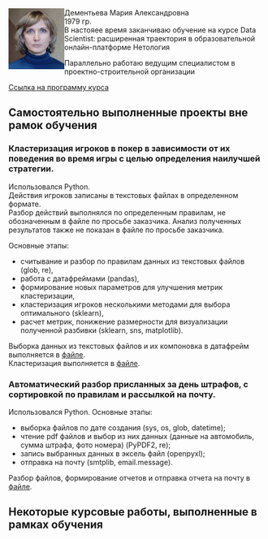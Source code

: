 <img src="фото для резюме.jpg" align="left" width="110" height="120" />
Дементьева Мария Александровна<br/>
1979 гр.<br/>  
В настояее время заканчиваю обучение на курсе Data Scientist: расширенная траектория в образовательной онлайн-платформе Нетология <br/>

Параллельно работаю ведущим специалистом в проектно-строительной организации<br/>

[Ссылка на программу курса](https://netology.ru/programs/prodatascience?programName=data-scientist#/modul_2)

## Самостоятельно выполненные проекты вне рамок обучения<br/>
### Кластеризация игроков в покер в зависимости от их поведения во время игры с целью определения наилучшей стратегии.  
Использовался Python.  
Действия игроков записаны в текстовых файлах в определенном формате.   
Разбор действий выполнялся по определенным правилам, не обозначенным в файле по просьбе заказчика. Анализ полученных результатов также не показан в файле по просьбе заказчика.  

Основные этапы:   
- считывание и разбор по правилам данных из текстовых файлов (glob, re), 
- работа с датафреймами (pandas), 
- формирование новых параметров для улучшения метрик кластеризации, 
- кластеризация игроков несколькими методами для выбора оптимального (sklearn),
- расчет метрик, понижение размерности для визуализации полученной разбивки (sklearn, sns, matplotlib).

Выборка данных из текстовых файлов и их компоновка в датафрейм выполняется в [файле](poker/poker.ipynb).  
Кластеризация выполняется в [файле](poker/poker_clster.ipynb).

### Автоматический разбор присланных за день штрафов, с сортировкой по правилам и рассылкой на почту.   
Использовался Python.
Основные этапы: 
- выборка файлов по дате создания (sys, os, glob, datetime);
- чтение pdf файлов и выбор из них данных (данные на автомобиль, сумма штрафа, фото номера) (PyPDF2, re);
- запись выбранных данных в эксель файл (openpyxl);
- отправка на почту (smtplib, email.message).

Разбор файлов, формирование отчетов и отправка отчета на почту в [файле](drivers/drivers.ipynb). 

## Некоторые курсовые работы, выполненные в рамках обучения
